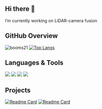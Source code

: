 ## Hi there 👋
I’m currently working on LiDAR-camera fusion

<!--
**DiantaoTu/DiantaoTu** is a ✨ _special_ ✨ repository because its `README.md` (this file) appears on your GitHub profile.

Here are some ideas to get you started:

- 🔭 I’m currently working on ...
- 🌱 I’m currently learning ...
- 👯 I’m looking to collaborate on ...
- 🤔 I’m looking for help with ...
- 💬 Ask me about ...
- 📫 How to reach me: ...
- 😄 Pronouns: ...
- ⚡ Fun fact: ...
-->
## GitHub Overview
![booms21](https://github-readme-stats.vercel.app/api?username=DiantaoTu&show_icons=true&include_all_commits=true?count_private=true?include_all_commits=true&theme=vue)
[![Top Langs](https://github-readme-stats.vercel.app/api/top-langs/?username=DiantaoTu&langs_count=3)](https://github.com/anuraghazra/github-readme-stats) 

## Languages & Tools
![](https://img.shields.io/badge/Language-C%2B%2B-success)
![](https://img.shields.io/badge/Language-Python-success)
![](https://img.shields.io/badge/Tool-VS%20Code-blue)
![](https://img.shields.io/badge/Tool-ROS-blue)

## Projects
[![Readme Card](https://github-readme-stats.vercel.app/api/pin/?username=3dv-casia&repo=PanoVLM)](https://github.com/3dv-casia/PanoVLM)
[![Readme Card](https://github-readme-stats.vercel.app/api/pin/?username=DiantaoTu&repo=Camera_LiDAR_calibration)](https://github.com/DiantaoTu/Camera_LiDAR_calibration)
<!--
[![Readme Card](https://github-readme-stats.vercel.app/api/pin/?username=DiantaoTu&repo=ACMH-ACMM)](https://github.com/DiantaoTu/ACMH-ACMM)
[![Readme Card](https://github-readme-stats.vercel.app/api/pin/?username=DiantaoTu&repo=Livox_LiDAR_camera_calibration)](https://github.com/DiantaoTu/Livox_LiDAR_camera_calibration)
-->
